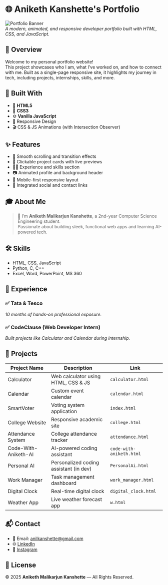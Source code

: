 # 🌐 Aniketh Kanshette's Portfolio

![Portfolio Banner](https://images.unsplash.com/photo-1498050108023-c5249f4df085)  
*A modern, animated, and responsive developer portfolio built with HTML, CSS, and JavaScript.*


## 📌 Overview

Welcome to my personal portfolio website!  
This project showcases who I am, what I’ve worked on, and how to connect with me. Built as a single-page responsive site, it highlights my journey in tech, including projects, internships, skills, and more.


## 🧰 Built With

- 🧱 **HTML5**
- 🎨 **CSS3**
- ⚙️ **Vanilla JavaScript**
- 📱 Responsive Design
- 🎬 CSS & JS Animations (with Intersection Observer)


## ✨ Features

- 🚀 Smooth scrolling and transition effects  
- 🔗 Clickable project cards with live previews  
- 🧑‍💼 Experience and skills section  
- 📷 Animated profile and background header  
- 📱 Mobile-first responsive layout  
- 🔗 Integrated social and contact links  


## 🎓 About Me

> 👋 I’m **Aniketh Malikarjun Kanshette**, a 2nd-year Computer Science Engineering student.  
> Passionate about building sleek, functional web apps and learning AI-powered tech.  


## 🛠️ Skills

- HTML, CSS, JavaScript
- Python, C, C++
- Excel, Word, PowerPoint, MS 360
  


## 💼 Experience

### ✅ Tata & Tesco  
*10 months of hands-on professional exposure.*

### ✅ CodeClause (Web Developer Intern)  
*Built projects like Calculator and Calendar during internship.*


## 📂 Projects

| Project Name        | Description                               | Link               |
|---------------------|-------------------------------------------|--------------------|
| Calculator          | Web calculator using HTML, CSS & JS       | `calculator.html`  |
| Calendar            | Custom event calendar                     | `calendar.html`    |
| SmartVoter          | Voting system application                 | `index.html`       |
| College Website     | Responsive academic site                  | `college.html`     |
| Attendance System   | College attendance tracker                | `attendance.html`  |
| Code-With-Aniketh-AI| AI-powered coding assistant               | `code-with-aniketh.html` |
| Personal AI         | Personalized coding assistant (in dev)    | `PersonalAi.html`  |
| Work Manager        | Task management dashboard                 | `work_manager.html`|
| Digital Clock       | Real-time digital clock                   | `digital_clock.html`|
| Weather App         | Live weather forecast app                 | `w.html`           |


## 📬 Contact

- 📧 Email: [anilkanshette@gmail.com](mailto:anilkanshette@gmail.com)  
- 🌐 [LinkedIn](https://www.linkedin.com/in/aniketh-kanshette-32b6032a2)  
- 📸 [Instagram](https://www.instagram.com/aniketh.patil.kanshette)  


## 📝 License

© 2025 **Aniketh Malikarjun Kanshette** — All Rights Reserved.



